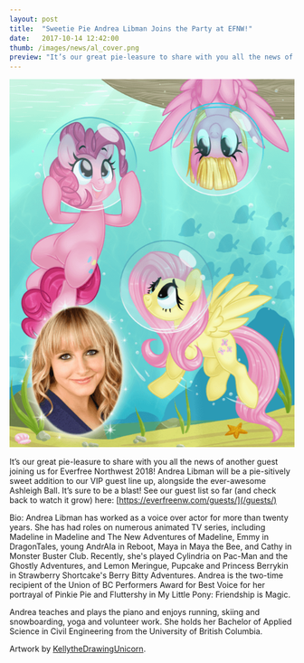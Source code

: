 ```yaml
---
layout: post
title:  "Sweetie Pie Andrea Libman Joins the Party at EFNW!"
date:   2017-10-14 12:42:00
thumb: /images/news/al_cover.png
preview: "It’s our great pie-leasure to share with you all the news of another guest joining us for Everfree Northwest 2018! Andrea Libman will be a pie-sitively sweet addition to our VIP guest line up, alongside the ever-awesome Ashleigh Ball."
---
```



![Pinkie Pie, Fluttershy, and Andrea Libman swimming with Andrea's portrait.](/images/news/al_cover.png)

It’s our great pie-leasure to share with you all the news of another guest joining us for Everfree Northwest 2018! Andrea Libman will be a pie-sitively sweet addition to our VIP guest line up, alongside the ever-awesome Ashleigh Ball. It’s sure to be a blast! See our guest list so far (and check back to watch it grow) here: [https://everfreenw.com/guests/](/guests/)

Bio: Andrea Libman has worked as a voice over actor for more than twenty years. She has had roles on numerous animated TV series, including Madeline in Madeline and The New Adventures of Madeline, Emmy in DragonTales, young AndrAIa in Reboot, Maya in Maya the Bee, and Cathy in Monster Buster Club. Recently, she's played Cylindria on Pac-Man and the Ghostly Adventures, and Lemon Meringue, Pupcake and Princess Berrykin in Strawberry Shortcake's Berry Bitty Adventures. Andrea is the two-time recipient of the Union of BC Performers Award for Best Voice for her portrayal of Pinkie Pie and Fluttershy in My Little Pony: Friendship is Magic.

Andrea teaches and plays the piano and enjoys running, skiing and snowboarding, yoga and volunteer work. She holds her Bachelor of Applied Science in Civil Engineering from the University of British Columbia.


Artwork by [KellytheDrawingUnicorn](https://kellythedrawinguni.deviantart.com/).
